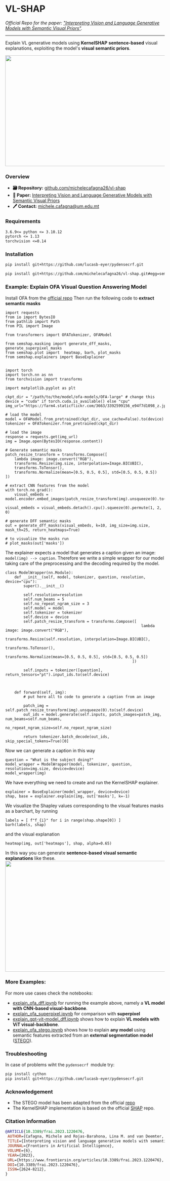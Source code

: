 # VL-SHAP


*Official Repo for the paper: ["Interpreting Vision and Language Generative Models with Semantic Visual Priors"](https://arxiv.org/abs/2304.14986).*

---
Explain VL generative models using  **KernelSHAP** **sentence-based** visual explanations, exploiting the model's **visual semantic priors**.

<img align="center" width="900" height="350" 
src="https://www.frontiersin.org/files/Articles/1220476/frai-06-1220476-HTML/image_m/frai-06-1220476-g003.jpg">

### Overview
 

- **🗃️ Repository:** [github.com/michelecafagna26/vl-shap](https://github.com/michelecafagna26/vl-shap)
- **📜 Paper:** [Interpreting Vision and Language Generative Models with Semantic Visual Priors](https://arxiv.org/abs/2304.14986)
- **🖊️ Contact:** michele.cafagna@um.edu.mt


### Requirements

```txt
3.6.9<= python <= 3.10.12
pytorch <= 1.13
torchvision <=0.14
```

### Installation

```bash
pip install git+https://github.com/lucasb-eyer/pydensecrf.git
```

```bash
pip install git+https://github.com/michelecafagna26/vl-shap.git#egg=semshap
```

### Example: Explain OFA Visual Question Answering Model

Install OFA from the [official repo](https://github.com/OFA-Sys/OFA/blob/feature/add_transformers/transformers.md)
Then run the following code to **extract semantic masks**

```python3
import requests
from io import BytesIO
from pathlib import Path
from PIL import Image

from transformers import OFATokenizer, OFAModel

from semshap.masking import generate_dff_masks, generate_superpixel_masks
from semshap.plot import  heatmap, barh, plot_masks
from semshap.explainers import BaseExplainer


import torch
import torch.nn as nn
from torchvision import transforms

import matplotlib.pyplot as plt

ckpt_dir = "/path/to/the/model/ofa-models/OFA-large" # change this
device = "cuda" if torch.cuda.is_available() else "cpu"
img_url="https://farm4.staticflickr.com/3663/3392599156_e94f7d1098_z.jpg"

# load the model
model = OFAModel.from_pretrained(ckpt_dir, use_cache=False).to(device)
tokenizer = OFATokenizer.from_pretrained(ckpt_dir)

# load the image
response = requests.get(img_url)
img = Image.open(BytesIO(response.content))

# Generate semantic masks
patch_resize_transform = transforms.Compose([
    lambda image: image.convert("RGB"),
    transforms.Resize(img.size, interpolation=Image.BICUBIC),
    transforms.ToTensor(),
    transforms.Normalize(mean=[0.5, 0.5, 0.5], std=[0.5, 0.5, 0.5])
])

# extract CNN features from the model
with torch.no_grad():
    visual_embeds = model.encoder.embed_images(patch_resize_transform(img).unsqueeze(0).to(device))

visual_embeds = visual_embeds.detach().cpu().squeeze(0).permute(1, 2, 0)

# generate DFF semantic masks
out = generate_dff_masks(visual_embeds, k=10, img_size=img.size, mask_th=25, return_heatmaps=True)

# to visualize the masks run
# plot_masks(out['masks'])
```

The explainer expects a model that generates a caption given an image: ```model(img) --> caption```.
Therefore we write a simple wrapper for our model taking care of the preprocessing and the decoding required by the model.

```python3
class ModelWrapper(nn.Module):
    def __init__(self, model, tokenizer, question, resolution, device="cpu"):
        super().__init__()
        
        self.resolution=resolution
        self.num_beams = 5
        self.no_repeat_ngram_size = 3
        self.model = model
        self.tokenizer = tokenizer
        self.device = device
        self.patch_resize_transform = transforms.Compose([
                                                            lambda image: image.convert("RGB"),
                                                            transforms.Resize(self.resolution, interpolation=Image.BICUBIC),
                                                            transforms.ToTensor(),
                                                            transforms.Normalize(mean=[0.5, 0.5, 0.5], std=[0.5, 0.5, 0.5])
                                                        ])
        
        self.inputs = tokenizer([question], return_tensors="pt").input_ids.to(self.device)
        
    

    def forward(self, img):
        # put here all to code to generate a caption from an image
        
        patch_img = self.patch_resize_transform(img).unsqueeze(0).to(self.device)
        out_ids = model.generate(self.inputs, patch_images=patch_img, num_beams=self.num_beams, 
                                 no_repeat_ngram_size=self.no_repeat_ngram_size)
        
        return tokenizer.batch_decode(out_ids, skip_special_tokens=True)[0]
```

Now we can generate a caption in this way 

```python3
question = "What is the subject doing?"
model_wrapper = ModelWrapper(model, tokenizer, question, resolution=img.size, device=device)
model_wrapper(img)
```

We have everything we need to create and run the KernelSHAP explainer.
```python3
explainer = BaseExplainer(model_wrapper, device=device)
shap, base = explainer.explain(img, out['masks'], k=-1)
```
We visualize the Shapley values corresponding to the visual features masks as a barchart, by running

```python3
labels = [ f"f_{i}" for i in range(shap.shape[0]) ]
barh(labels, shap)
```

and the visual explanation

```python3
heatmap(img, out['heatmaps'], shap, alpha=0.65)
```
In this way you can generate **sentence-based visual semantic explanations** like these.
<img align="center" width="750" height="350" 
src="https://www.frontiersin.org/files/Articles/1220476/frai-06-1220476-HTML/image_m/frai-06-1220476-g007.jpg">

### More Examples:

For more use cases check the notebooks:
- [explain_ofa_dff.ipynb](https://github.com/michelecafagna26/vl-shap/blob/main/explain_ofa_dff.ipynb) for running the example above, namely a **VL model with CNN-based visual-backbone**.
- [explain_ofa_superpixel.ipynb](https://github.com/michelecafagna26/vl-shap/blob/main/explain_ofa_superpixel.ipynb) for comparison with **superpixel**
- [explain_gpt-vit-model_dff.ipynb](https://github.com/michelecafagna26/vl-shap/blob/main/explain_gpt-vit-model_dff.ipynb) shows how to explain **VL models with ViT visual-backbone**.
- [explain_ofa_stego.ipynb](https://github.com/michelecafagna26/vl-shap/blob/main/explain_ofa_stego.ipynb) shows how to explain **any model** using semantic features extracted from an **external segmentation model** ([STEGO](https://github.com/mhamilton723/STEGO)).

### Troubleshooting
In case of problems wiht the ```pydensecrf ```module try:

```bash
pip install cython
pip install git+https://github.com/lucasb-eyer/pydensecrf.git
```

### Acknowledgement
- The STEGO model has been adapted from the official [repo](https://github.com/mhamilton723/STEGO)
- The KernelSHAP implementation is based on the official [SHAP](https://github.com/shap/shap) repo.

### Citation Information

```BibTeX
@ARTICLE{10.3389/frai.2023.1220476,
 AUTHOR={Cafagna, Michele and Rojas-Barahona, Lina M. and van Deemter, Kees and Gatt, Albert},   
 TITLE={Interpreting vision and language generative models with semantic visual priors},      
 JOURNAL={Frontiers in Artificial Intelligence},      
 VOLUME={6},           
 YEAR={2023},      
 URL={https://www.frontiersin.org/articles/10.3389/frai.2023.1220476},       
 DOI={10.3389/frai.2023.1220476},      
 ISSN={2624-8212},   
}
```
